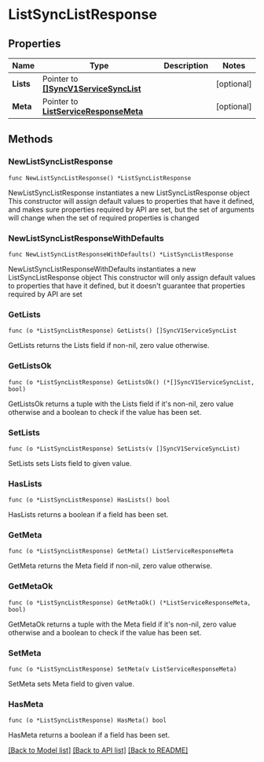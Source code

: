 # ListSyncListResponse

## Properties

Name | Type | Description | Notes
------------ | ------------- | ------------- | -------------
**Lists** | Pointer to [**[]SyncV1ServiceSyncList**](SyncV1ServiceSyncList.md) |  | [optional] 
**Meta** | Pointer to [**ListServiceResponseMeta**](ListServiceResponse_meta.md) |  | [optional] 

## Methods

### NewListSyncListResponse

`func NewListSyncListResponse() *ListSyncListResponse`

NewListSyncListResponse instantiates a new ListSyncListResponse object
This constructor will assign default values to properties that have it defined,
and makes sure properties required by API are set, but the set of arguments
will change when the set of required properties is changed

### NewListSyncListResponseWithDefaults

`func NewListSyncListResponseWithDefaults() *ListSyncListResponse`

NewListSyncListResponseWithDefaults instantiates a new ListSyncListResponse object
This constructor will only assign default values to properties that have it defined,
but it doesn't guarantee that properties required by API are set

### GetLists

`func (o *ListSyncListResponse) GetLists() []SyncV1ServiceSyncList`

GetLists returns the Lists field if non-nil, zero value otherwise.

### GetListsOk

`func (o *ListSyncListResponse) GetListsOk() (*[]SyncV1ServiceSyncList, bool)`

GetListsOk returns a tuple with the Lists field if it's non-nil, zero value otherwise
and a boolean to check if the value has been set.

### SetLists

`func (o *ListSyncListResponse) SetLists(v []SyncV1ServiceSyncList)`

SetLists sets Lists field to given value.

### HasLists

`func (o *ListSyncListResponse) HasLists() bool`

HasLists returns a boolean if a field has been set.

### GetMeta

`func (o *ListSyncListResponse) GetMeta() ListServiceResponseMeta`

GetMeta returns the Meta field if non-nil, zero value otherwise.

### GetMetaOk

`func (o *ListSyncListResponse) GetMetaOk() (*ListServiceResponseMeta, bool)`

GetMetaOk returns a tuple with the Meta field if it's non-nil, zero value otherwise
and a boolean to check if the value has been set.

### SetMeta

`func (o *ListSyncListResponse) SetMeta(v ListServiceResponseMeta)`

SetMeta sets Meta field to given value.

### HasMeta

`func (o *ListSyncListResponse) HasMeta() bool`

HasMeta returns a boolean if a field has been set.


[[Back to Model list]](../README.md#documentation-for-models) [[Back to API list]](../README.md#documentation-for-api-endpoints) [[Back to README]](../README.md)


